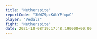 ```yaml
---
title: "Netherspite"
reportCode: "3NWZ9pcKAbYPfqxC"
player: "Vedalz"
fight: "Netherspite"
date: 2021-10-08T19:17:48.190000+00:00
---
```

